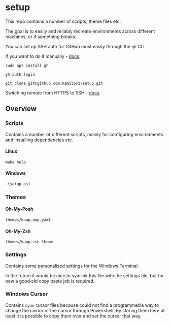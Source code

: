 # setup

This repo contains a number of scripts, theme files etc.

The goal is to easily and reliably recreate environments across different machines, or if something breaks.

You can set up SSH auth for GitHub most easily through the `gh` CLI.

If you want to do it manually - [docs](https://docs.github.com/en/authentication/keeping-your-account-and-data-secure/about-authentication-to-github#ssh).

```shell
sudo apt install gh

gh auth login

git clone git@github.com:kamilprz/setup.git
```

Switching remote from HTTPS to SSH - [docs](https://docs.github.com/en/get-started/git-basics/managing-remote-repositories#switching-remote-urls-from-https-to-ssh).

## Overview

### Scripts

Contains a number of different scripts, mainly for configuring environments and installing dependencies etc.

#### Linux

```shell
make help
```

#### Windows

```powershell
.\setup.ps1
```

### Themes

#### Oh-My-Posh

`themes/kamp.omp.yaml`

#### Oh-My-Zsh

`themes/kamp.zsh-theme`

### Settings

Contains some personalized settings for the Windows Terminal.

In the future it would be nice to symlink this file with the settings file, but for now a good old copy paste job is required.

### Windows Cursor

Contains `cyan` cursor files because could not find a programmable way to change the colour of the cursor through Powershell. By storing them here at least it is possible to copy them over and set the cursor that way.
